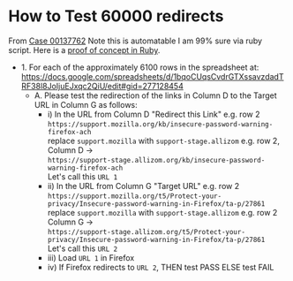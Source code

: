 # How to Test 60000 redirects
From [Case 00137762](https://supportcases.lithium.com/5006100000AawTs)
Note this is automatable I am 99% sure via ruby script. Here is a [proof of concept in Ruby](https://github.com/rtanglao/rt-li-sumo-redirects/blob/master/get-stage-url.rb).

* 1\. For each of the approximately 6100 rows in the spreadsheet at: \
https://docs.google.com/spreadsheets/d/1bqoCUqsCvdrGTXssavzdadTRF38l8JoIjuEJxqc2QiU/edit#gid=277128454
  * A\. Please test the redirection of the links in Column D to the Target URL in Column G as follows:
    * i) In the URL from Column D "Redirect this Link" e.g. row 2 ```https://support.mozilla.org/kb/insecure-password-warning-firefox-ach```\
    replace ```support.mozilla``` with ```support-stage.allizom```  e.g. row 2, Column D -> \
    ```https://support-stage.allizom.org/kb/insecure-password-warning-firefox-ach``` \
    Let's call this ```URL 1```
    * ii) In the URL from Column G "Target URL" e.g. row 2 ```https://support.mozilla.org/t5/Protect-your-privacy/Insecure-password-warning-in-Firefox/ta-p/27861```\
    replace ```support.mozilla``` with ```support-stage.allizom``` e.g. row 2 Column G ->  \
    ```https://support-stage.allizom.org/t5/Protect-your-privacy/Insecure-password-warning-in-Firefox/ta-p/27861``` \
    Let's call this ```URL 2```
    * iii) Load ```URL 1``` in Firefox
    * iv) If Firefox redirects to ```URL 2```, THEN test PASS ELSE test FAIL
